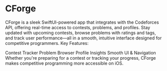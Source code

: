 # CForge
CForge is a sleek SwiftUI-powered app that integrates with the Codeforces API, offering real-time access to contests, problems, and profiles. Stay updated with upcoming contests, browse problems with ratings and tags, and track user performance—all in a smooth, intuitive interface designed for competitive programmers. Key Features:

Contest Tracker
Problem Browser
Profile Insights
Smooth UI & Navigation
Whether you're preparing for a contest or tracking your progress, CForge makes competitive programming more accessible on iOS.
